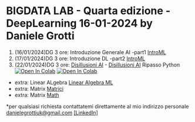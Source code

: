 # BIGDATA LAB - Quarta edizione - DeepLearning  16-01-2024 by Daniele Grotti

1. (16/01/2024)DG 3 ore: Introduzione Generale AI -part1 [IntroML](pdf/AI_D&G.pdf)
2. (17/01/2024)DG 3 ore: Introduzione DL -part2 [IntroML](pdf/AI_D&G.pdf)
3. (22/01/2024)DG 3 ore: [Disillusioni AI](pdf/03.0_DisillusioniAI.pdf) - [Disillusioni AI](pdf/03.1_Genertive.pdf) Ripasso Python 
[![Open In Colab](https://colab.research.google.com/assets/colab-badge.svg)](https://colab.research.google.com/github/Frenz86/DeepLearning/blob/main/python/02_intro.ipynb)
[![Open In Colab](https://colab.research.google.com/assets/colab-badge.svg)](https://colab.research.google.com/github/Frenz86/DeepLearning/blob/main/python/03.1_Classi_easy.ipynb)



- extra: Linear ALgebra [Linear Algebra ML](pdf/LinearAlgebraML.pdf)
- extra: Matrix [Matrici](pdf/Richiami_algebra_delle_matrici.pdf)
- extra: Matrix [Math](pdf/Mathematical_DL.pdf)


*per qualsiasi richiesta contattatemi direttamente al mio indirizzo personale danielegrottiuk@gmail.com [[LinkedIn]](https://www.linkedin.com/in/daniele-grotti/)
